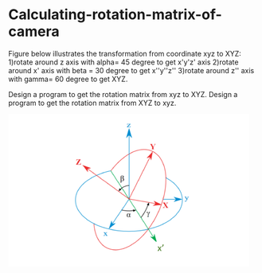 # Calculating-rotation-matrix-of-camera

Figure below illustrates the transformation from coordinate xyz to XYZ: 
1)rotate around z axis with alpha= 45 degree to get x'y'z' axis 
2)rotate around x' axis with beta = 30 degree to get x''y''z'' 
3)rotate around z''
axis with gamma= 60 degree to get XYZ.

Design a program to get the rotation matrix from xyz to XYZ.
Design a program to get the rotation matrix from XYZ to xyz.

![alt text](https://github.com/KNITPhoenix/Calculating-rotation-matrix-of-camera/blob/main/task1_des.PNG?raw=true)
